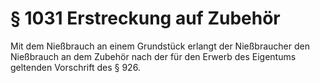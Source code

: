 # § 1031 Erstreckung auf Zubehör
Mit dem Nießbrauch an einem Grundstück erlangt der Nießbraucher den Nießbrauch an dem Zubehör nach der für den Erwerb des Eigentums geltenden Vorschrift des § 926.